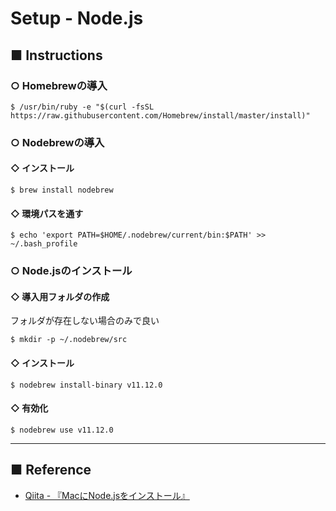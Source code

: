 # Setup - Node.js
## ■ Instructions
### ○ Homebrewの導入
```Shell
$ /usr/bin/ruby -e "$(curl -fsSL https://raw.githubusercontent.com/Homebrew/install/master/install)"
```



### ○ Nodebrewの導入
#### ◇ インストール
```Shell
$ brew install nodebrew
```

#### ◇ 環境パスを通す
```Shell
$ echo 'export PATH=$HOME/.nodebrew/current/bin:$PATH' >> ~/.bash_profile
```



### ○ Node.jsのインストール
#### ◇ 導入用フォルダの作成
フォルダが存在しない場合のみで良い
```Shell
$ mkdir -p ~/.nodebrew/src
```

#### ◇ インストール
```Shell
$ nodebrew install-binary v11.12.0
```

#### ◇ 有効化
```Shell
$ nodebrew use v11.12.0
```


---

## ■ Reference
- [Qiita - 『MacにNode.jsをインストール』](https://qiita.com/kyosuke5_20/items/c5f68fc9d89b84c0df09)